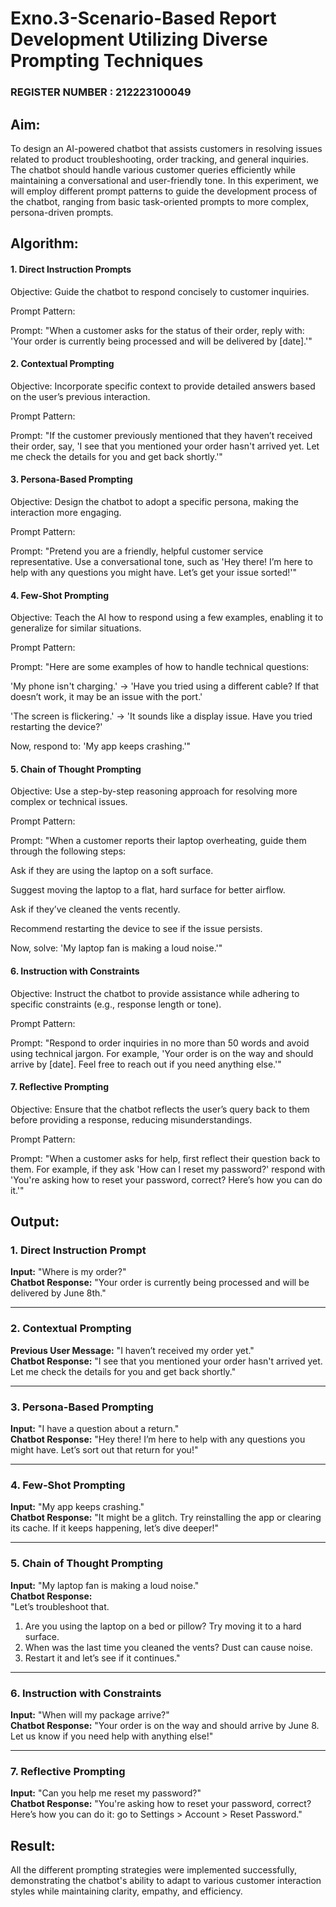 # Exno.3-Scenario-Based Report Development Utilizing Diverse Prompting Techniques                                                                           
### REGISTER NUMBER : 212223100049
## Aim: 
To design an AI-powered chatbot that assists customers in resolving issues related to product troubleshooting, order tracking, and general inquiries. The chatbot should handle various customer queries efficiently while maintaining a conversational and user-friendly tone. In this experiment, we will employ different prompt patterns to guide the development process of the chatbot, ranging from basic task-oriented prompts to more complex, persona-driven prompts.

## Algorithm:  
#### 1. Direct Instruction Prompts

Objective: Guide the chatbot to respond concisely to customer inquiries.

Prompt Pattern:

Prompt: "When a customer asks for the status of their order, reply with: 'Your order is currently being processed and will be delivered by [date].'"

#### 2. Contextual Prompting

Objective: Incorporate specific context to provide detailed answers based on the user’s previous interaction.

Prompt Pattern:

Prompt: "If the customer previously mentioned that they haven’t received their order, say, 'I see that you mentioned your order hasn't arrived yet. Let me check the details for you and get back shortly.'"

#### 3. Persona-Based Prompting
   
Objective: Design the chatbot to adopt a specific persona, making the interaction more engaging.

Prompt Pattern:

Prompt: "Pretend you are a friendly, helpful customer service representative. Use a conversational tone, such as 'Hey there! I’m here to help with any questions you might have. Let’s get your issue sorted!'"

#### 4. Few-Shot Prompting
   
Objective: Teach the AI how to respond using a few examples, enabling it to generalize for similar situations.

Prompt Pattern:

Prompt: "Here are some examples of how to handle technical questions:

'My phone isn't charging.' → 'Have you tried using a different cable? If that doesn’t work, it may be an issue with the port.'

'The screen is flickering.' → 'It sounds like a display issue. Have you tried restarting the device?'

Now, respond to: 'My app keeps crashing.'"

#### 5. Chain of Thought Prompting
 
Objective: Use a step-by-step reasoning approach for resolving more complex or technical issues.

Prompt Pattern:

Prompt: "When a customer reports their laptop overheating, guide them through the following steps:

Ask if they are using the laptop on a soft surface.

Suggest moving the laptop to a flat, hard surface for better airflow.

Ask if they’ve cleaned the vents recently.

Recommend restarting the device to see if the issue persists.

Now, solve: 'My laptop fan is making a loud noise.'"

#### 6. Instruction with Constraints
 
Objective: Instruct the chatbot to provide assistance while adhering to specific constraints (e.g., response length or tone).

Prompt Pattern:

Prompt: "Respond to order inquiries in no more than 50 words and avoid using technical jargon. For example, 'Your order is on the way and should arrive by [date]. Feel free to reach out if you need anything else.'"

#### 7. Reflective Prompting
 
Objective: Ensure that the chatbot reflects the user’s query back to them before providing a response, reducing misunderstandings.

Prompt Pattern:

Prompt: "When a customer asks for help, first reflect their question back to them. For example, if they ask 'How can I reset my password?' respond with 'You're asking how to reset your password, correct? Here’s how you can do it.'"

## Output:

### 1. Direct Instruction Prompt
**Input:** "Where is my order?"  
**Chatbot Response:** "Your order is currently being processed and will be delivered by June 8th."

---

### 2. Contextual Prompting
**Previous User Message:** "I haven’t received my order yet."  
**Chatbot Response:** "I see that you mentioned your order hasn't arrived yet. Let me check the details for you and get back shortly."

---

### 3. Persona-Based Prompting
**Input:** "I have a question about a return."  
**Chatbot Response:** "Hey there! I’m here to help with any questions you might have. Let’s sort out that return for you!"

---

### 4. Few-Shot Prompting
**Input:** "My app keeps crashing."  
**Chatbot Response:** "It might be a glitch. Try reinstalling the app or clearing its cache. If it keeps happening, let’s dive deeper!"

---

### 5. Chain of Thought Prompting
**Input:** "My laptop fan is making a loud noise."  
**Chatbot Response:**  
"Let’s troubleshoot that.  
1. Are you using the laptop on a bed or pillow? Try moving it to a hard surface.  
2. When was the last time you cleaned the vents? Dust can cause noise.  
3. Restart it and let’s see if it continues."

---

### 6. Instruction with Constraints
**Input:** "When will my package arrive?"  
**Chatbot Response:** "Your order is on the way and should arrive by June 8. Let us know if you need help with anything else!"

---

### 7. Reflective Prompting
**Input:** "Can you help me reset my password?"  
**Chatbot Response:** "You're asking how to reset your password, correct? Here’s how you can do it: go to Settings > Account > Reset Password."




## Result:
All the different prompting strategies were implemented successfully, demonstrating the chatbot's ability to adapt to various customer interaction styles while maintaining clarity, empathy, and efficiency.

